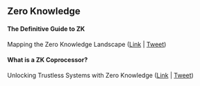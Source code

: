 ## Zero Knowledge

#### The Definitive Guide to ZK
Mapping the Zero Knowledge Landscape ([Link](https://medium.com/dropout-analytics/the-definitive-guide-to-zk-1b91572233ca?sk=abdaa16aa5e1894ae9423a910b7c4d1f) | [Tweet](https://x.com/gumdropsteve/status/1815402319166464264))

#### What is a ZK Coprocessor?
Unlocking Trustless Systems with Zero Knowledge ([Link](https://medium.com/dropout-analytics/what-is-a-zk-coprocessor-62b2053a7203?sk=6c7146474d5f442f36ea53553f64ab24) | [Tweet](https://x.com/gumdropsteve/status/1813953588148002909))
